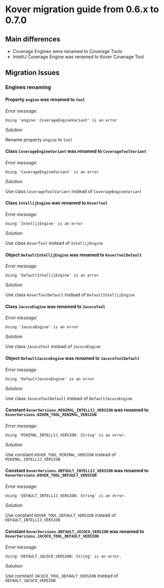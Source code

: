 # Kover migration guide from 0.6.x to 0.7.0

## Main differences
- Coverage Engines were renamed to Coverage Tools
- IntelliJ Coverage Engine was renamed to Kover Coverage Tool



## Migration Issues
### Engines renaming
#### Property `engine` was renamed to `tool`
_Error message:_

```
Using 'engine: CoverageEngineVariant' is an error
```

_Solution_

Rename property `engine` to `tool`

#### Class `CoverageEngineVariant` was renamed to `CoverageToolVariant`
_Error message:_

```
Using 'CoverageEngineVariant' is an error
```

_Solution_

Use class `CoverageToolVariant` instead of `CoverageEngineVariant`

#### Class `IntellijEngine` was renamed to `KoverTool`
_Error message:_

```
Using 'IntellijEngine' is an error
```

_Solution_

Use class `KoverTool` instead of `IntellijEngine`

#### Object `DefaultIntellijEngine` was renamed to `KoverToolDefault`
_Error message:_

```
Using 'DefaultIntellijEngine' is an error
```

_Solution_

Use class `KoverToolDefault` instead of `DefaultIntellijEngine`


#### Class `JacocoEngine` was renamed to `JacocoTool`
_Error message:_

```
Using 'JacocoEngine' is an error
```

_Solution_

Use class `JacocoTool` instead of `JacocoEngine`

#### Object `DefaultJacocoEngine` was renamed to `JacocoToolDefault`
_Error message:_

```
Using 'DefaultJacocoEngine' is an error
```

_Solution_

Use class `JacocoToolDefault` instead of `DefaultJacocoEngine`

#### Constant `KoverVersions.MINIMAL_INTELLIJ_VERSION` was renamed to `KoverVersions.KOVER_TOOL_MINIMAL_VERSION`
_Error message:_

```
Using 'MINIMAL_INTELLIJ_VERSION: String' is an error.
```

_Solution_

Use constant `KOVER_TOOL_MINIMAL_VERSION` instead of `MINIMAL_INTELLIJ_VERSION`

#### Constant `KoverVersions.DEFAULT_INTELLIJ_VERSION` was renamed to `KoverVersions.KOVER_TOOL_DEFAULT_VERSION`
_Error message:_

```
Using 'DEFAULT_INTELLIJ_VERSION: String' is an error.
```

_Solution_

Use constant `KOVER_TOOL_DEFAULT_VERSION` instead of `DEFAULT_INTELLIJ_VERSION`

#### Constant `KoverVersions.DEFAULT_JACOCO_VERSION` was renamed to `KoverVersions.JACOCO_TOOL_DEFAULT_VERSION`
_Error message:_

```
Using 'DEFAULT_JACOCO_VERSION: String' is an error.
```

_Solution_

Use constant `JACOCO_TOOL_DEFAULT_VERSION` instead of `DEFAULT_JACOCO_VERSION`


